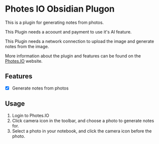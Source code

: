 # Photes IO Obsidian Plugon

This is a plugin for generating notes from photos.

This Plugin needs a acoount and payment to use it's AI feature.

This Plugin needs a network connection to upload the image and generate notes from the image.

More information about the plugin and features can be found on the [Photes.IO](https://photes.io) website.

## Features

- [x] Generate notes from photos
  
## Usage

1. Login to Photes.IO
2. Click camera icon in the toolbar, and choose a photo to generate notes for.
3. Select a photo in your notebook, and click the camera icon before the photo.